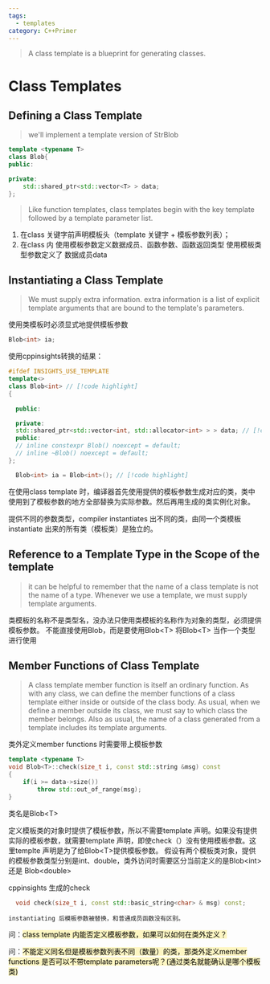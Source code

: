 ```yaml
---
tags:
  - templates
category: C++Primer
---
```

> A class template is a blueprint for generating classes.

<!-- more -->
# Class Templates

## Defining a Class Template
> we'll implement a template version of StrBlob

``` cpp
template <typename T>
class Blob{
public:

private:
    std::shared_ptr<std::vector<T> > data;
};
```
> Like function templates, class templates begin with the key template followed by a template parameter list.

1. 在class 关键字前声明模板头（template 关键字 + 模板参数列表）；
2. 在class 内 使用模板参数定义数据成员、函数参数、函数返回类型
使用模板类型参数定义了 数据成员data 

## Instantiating a Class Template
> We must supply extra information.
> extra information is a list of explicit template arguments that are bound to the template's parameters.

使用类模板时必须显式地提供模板参数
``` cpp
Blob<int> ia;
```
使用cppinsights转换的结果：
``` cpp
#ifdef INSIGHTS_USE_TEMPLATE
template<>
class Blob<int> // [!code highlight]
{
  
  public: 

  private: 
  std::shared_ptr<std::vector<int, std::allocator<int> > > data; // [!code highlight]
  public: 
  // inline constexpr Blob() noexcept = default;
  // inline ~Blob() noexcept = default;
};

  Blob<int> ia = Blob<int>(); // [!code highlight]
```
在使用class template 时，编译器首先使用提供的模板参数生成对应的类，类中使用到了模板参数的地方全部替换为实际参数。然后再用生成的类实例化对象。

提供不同的参数类型，compiler instantiates 出不同的类，由同一个类模板 instantiate 出来的所有类（模板类）是独立的。


## Reference to a Template Type in the Scope of the template
> it can be helpful to remember that the name of a class template is not the name of a type.
> Whenever we use a template, we must supply template arguments.

类模板的名称不是类型名，没办法只使用类模板的名称作为对象的类型，必须提供模板参数。
不能直接使用Blob，而是要使用Blob\<T>
将Blob\<T> 当作一个类型进行使用

## Member Functions of Class Template
> A class template member function is itself an ordinary function.
> As with any class, we can define the member functions of a class template either inside or outside of the class body.
> As usual, when we define a member outside its class, we must say to which class the member belongs.
> Also as usual, the name of a class generated from a template includes its template arguments.

类外定义member functions 时需要带上模板参数
``` cpp
template <typename T>
void Blob<T>::check(size_t i, const std::string &msg) const
{
    if(i >= data->size())
        throw std::out_of_range(msg);
}
```
类名是Blob\<T>

定义模板类的对象时提供了模板参数，所以不需要template 声明。如果没有提供实际的模板参数，就需要template 声明，即使check（）没有使用模板参数。这里templte 声明是为了给Blob\<T>提供模板参数。
假设有两个模板类对象，提供的模板参数类型分别是int、double，类外访问时需要区分当前定义的是Blob\<int> 还是 Blob\<double>

cppinsights 生成的check
``` cpp
  void check(size_t i, const std::basic_string<char> & msg) const;
```
	instantiating 后模板参数被替换，和普通成员函数没有区别。


问：<mark style="background: #FFF3A3A6;">class template 内能否定义模板参数，如果可以如何在类外定义？</mark>


问：<mark style="background: #FFF3A3A6;">不能定义同名但是模板参数列表不同（数量）的类，那类外定义member functions 是否可以不带template parameters呢？(通过类名就能确认是哪个模板类)</mark>


